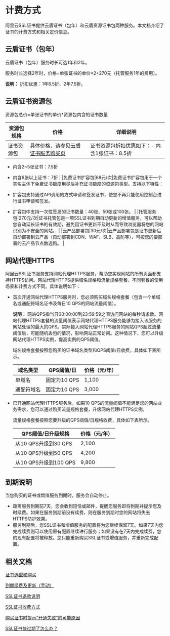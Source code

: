 # 计费方式

阿里云SSL证书提供云盾证书（包年）和云盾资源证书包两种服务。本文档介绍了证书的计费方式和相关定价信息。

## 云盾证书（包年）

云盾证书（包年）服务时长可选1年和2年。

服务时长选择2年时，价格=单张证书的单价\*2+270元（托管服务1年的费用）。

**说明：** 折扣优惠：1年8.5折、2年7.5折。

## 云盾证书资源包

资源包总价=单张证书的单价\*资源包内含的证书数量

|资源包规格|价格|详细说明|
|-----|--|----|
|证书资源包|具体价格，请参见[云盾证书服务购买页](https://common-buy.aliyun.com/?commodityCode=cas#/buy)|证书资源包折扣优惠如下：-   内含1张证书：8.5折
-   内含2~5张证书：7.5折
-   内含6张以上证书：7折 |
|免费证书扩容包|68元/次|免费证书扩容包用于一个实名主体下免费证书额度用尽后补充证书额度的资源包类型。支持以下特性：

-   扩容包支持通过API调用的方式申请和签发证书，使您不再只能使用控制台进行证书申请和签发。
-   扩容包中支持一次性签发的证书数量：40张、50张或100张。 |
|托管服务包|270元/次|证书托管包是一项SSL证书到期自动更新的增值服务，可以帮助您自动延长证书的有效期，避免因证书更新不及时从而导致浏览器将您的网站识别为不安全的网站。 |
|云产品部署包|30元/次|云产品部署包是证书更新后自动部署到云产品（自动部署到CDN、WAF、SLB、高防等），可按您的要部署的云产品节点数选购。 |

## 网站代理HTTPS

阿里云SSL证书服务支持网站代理HTTPS服务，帮助您实现网站的所有页面都支持HTTPS访问。网站代理HTTPS提供域名规格和流量规格套餐，不同套餐的使用场景和计费方式不同。具体说明如下：

-   首次开通网站代理HTTPS服务时，您必须购买域名规格套餐（包含一个单域名或通配符域名证书及每日10 QPS的网站流量阈值）。

    **说明：** 网站QPS指当日00:00:00到23:59:59之间访问网站的每秒请求数。网站代理HTTPS套餐的流量阈值表示网站代理HTTPS服务能够为接入该服务的网站处理的最大的QPS。实际接入网站代理HTTPS服务的网站QPS超过流量阈值后，可能随机丢包的情况，影响网站正常访问。这种情况下，您可以升级网站代理HTTPS实例，提高实例的QPS阈值。

    域名规格套餐按照您购买的证书域名类型和QPS阈值/日收费，具体如下表所示。

    |域名类型|QPS阈值/日|价格（元/年）|
    |----|-------|-------|
    |单域名|固定为10 QPS|1,100|
    |通配符域名|固定为10 QPS|3,000|

-   已开通网站代理HTTPS服务后，如果10 QPS的流量阈值不能满足您的网站业务需求，您可以通过购买流量规格套餐，升级网站代理HTTPS实例。

    流量规格套餐按照您要升级的QPS阈值/日规格收费，具体如下表所示。

    |QPS阈值/日升级规格|价格（元/年）|
    |-----------|-------|
    |从10 QPS升级到30 QPS|2,100|
    |从10 QPS升级到50 QPS|4,200|
    |从10 QPS升级到100 QPS|9,800|


## 到期说明

当您购买的证书或增值服务到期时，服务会自动停止。

-   距离服务到期前7天，您会收到短信或邮件，提醒您服务即将到期并提示您及时续费。如果在服务到期前没有续费，则在服务到期时您的网站将失去HTTPS防护效果。
-   服务到期后，您SSL证书和增值服务的配置将为您继续保留7天。如果7天内您完成续费则可以使用原有配置继续进行服务；如果没有在7天内完成续费，您的现有配置将被释放。您只能重新购买SSL证书或增值服务，并重新完成配置。

## 相关文档

[证书选型和购买](/cn.zh-CN/.md)

[到期续费及更新（手动）](/cn.zh-CN/证书托管与续费/到期续费及更新（手动）.md)

[SSL证书退款说明](/cn.zh-CN/计量计费/SSL证书退款说明.md)

[SSL证书收费方式](/cn.zh-CN/计量计费/常见问题/SSL证书收费方式.md)

[购买证书时提示“开通失败”的可能原因]()

[SSL证书快过期了怎么办？](/cn.zh-CN/计量计费/常见问题/SSL证书快过期了怎么办？.md)

